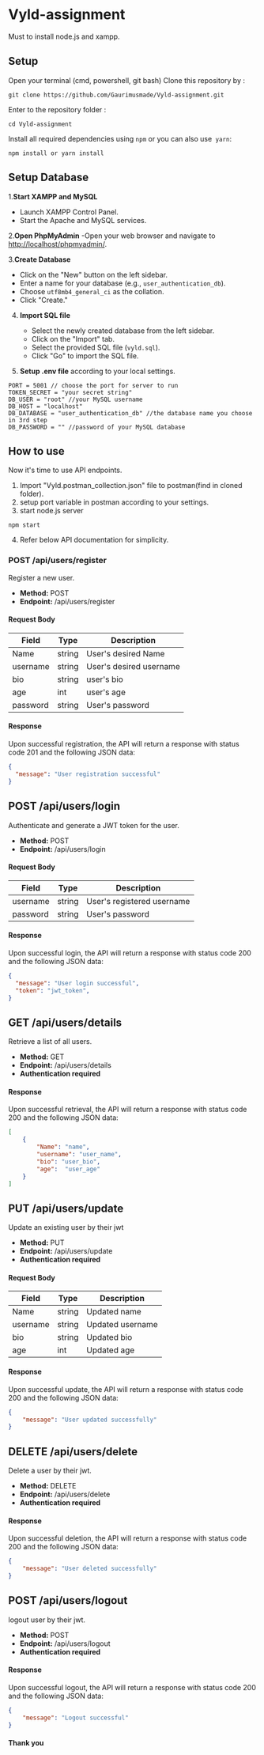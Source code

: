 # Vyld-assignment
Must to install node.js and xampp.

## Setup 
Open your terminal (cmd, powershell, git bash)
Clone this repository by :
```
git clone https://github.com/Gaurimusmade/Vyld-assignment.git
```
Enter to the repository folder :
```
cd Vyld-assignment
```
Install all required dependencies using `npm` or you can also use` yarn`:
```
npm install or yarn install
```
## Setup Database
1.**Start XAMPP and MySQL** 
   - Launch XAMPP Control Panel.
   - Start the Apache and MySQL services.

2.**Open PhpMyAdmin**
   -Open your web browser and navigate to [http://localhost/phpmyadmin/](http://localhost/phpmyadmin/).

3.**Create Database**
   - Click on the "New" button on the left sidebar.
   - Enter a name for your database (e.g., `user_authentication_db`).
   - Choose `utf8mb4_general_ci` as the collation.
   - Click "Create."

4. **Import SQL file**
   - Select the newly created database from the left sidebar.
   - Click on the "Import" tab.
   - Select the provided SQL file (`vyld.sql`).
   - Click "Go" to import the SQL file.

5. **Setup .env file** according to your local settings.
```
PORT = 5001 // choose the port for server to run
TOKEN_SECRET = "your secret string"
DB_USER = "root" //your MySQL username
DB_HOST = "localhost" 
DB_DATABASE = "user_authentication_db" //the database name you choose in 3rd step
DB_PASSWORD = "" //password of your MySQL database
   ```
## How to use 
Now it's time to use API endpoints.
1. Import "Vyld.postman_collection.json" file to postman(find in cloned folder).
2. setup port variable in postman according to your settings.
3. start node.js server
```
npm start
```
4. Refer below API documentation for simplicity.

### POST /api/users/register

Register a new user.

- **Method:** POST
- **Endpoint:** /api/users/register

#### Request Body

| Field     | Type     | Description                   |
|-----------|----------|-------------------------------|
| Name  | string   | User's desired Name       |
| username    | string   | User's desired username          |
| bio   | string | user's bio |
| age   | int  | user's age |
| password  | string   | User's password     |

#### Response

Upon successful registration, the API will return a response with status code 201 and the following JSON data:

```json
{
  "message": "User registration successful"
}
```
## POST /api/users/login

Authenticate and generate a JWT token for the user.

- **Method:** POST
- **Endpoint:** /api/users/login
  
#### Request Body

| Field     | Type     | Description                   |
|-----------|----------|-------------------------------|
| username     | string   | User's registered username       |
| password  | string   | User's password   |

#### Response

Upon successful login, the API will return a response with status code 200 and the following JSON data:

```json
{
  "message": "User login successful",
  "token": "jwt_token",
}
```
## GET /api/users/details

Retrieve a list of all users.

- **Method:** GET
- **Endpoint:** /api/users/details
- **Authentication required**
  
#### Response

Upon successful retrieval, the API will return a response with status code 200 and the following JSON data:

```json
[
    {
        "Name": "name",
        "username": "user_name",
        "bio": "user_bio",
        "age":  "user_age"
    }
]
```


## PUT /api/users/update

Update an existing user by their jwt

- **Method:** PUT
- **Endpoint:** /api/users/update
- **Authentication required**
  
#### Request Body

| Field     | Type     | Description                   |
|-----------|----------|-------------------------------|
| Name  | string   | Updated name              |
| username    | string   | Updated username           |
| bio   | string | Updated bio |
| age   | int  | Updated age |

#### Response

Upon successful update, the API will return a response with status code 200 and the following JSON data:

```json
{
    "message": "User updated successfully"
}
```
## DELETE /api/users/delete

Delete a user by their jwt.

- **Method:** DELETE
- **Endpoint:** /api/users/delete
- **Authentication required**
  
#### Response

Upon successful deletion, the API will return a response with status code 200 and the following JSON data:

```json
{
    "message": "User deleted successfully"
}
```
## POST /api/users/logout

logout user by their jwt.

- **Method:** POST
- **Endpoint:** /api/users/logout
- **Authentication required**
  
#### Response

Upon successful logout, the API will return a response with status code 200 and the following JSON data:

```json
{
    "message": "Logout successful"
}
```
#### Thank you 
